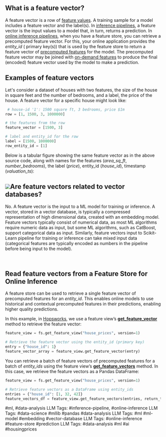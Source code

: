 **What is a feature vector?**
-----------------------------

A feature vector is a row of [feature values](http://www.hopsworks.ai/dictionary/feature-value). A training sample for a model includes a feature vector and the label(s). In [inference pipelines](https://www.hopsworks.ai/dictionary/inference-pipeline), a feature vector is the input values to a model that, in turn, returns a prediction. In [online inference pipelines](https://www.hopsworks.ai/dictionary/online-inference-pipeline), when you have a feature store, you can retrieve a precomputed feature vector. For this, your online application provides the *entity\_id* ( primary key(s)) that is used by the feature store to return a feature vector of [precomputed features](http://www.hopsworks.ai/dictionary/precomputed-features) for the model. The precomputed feature vector may be joined with [on-demand features](https://www.hopsworks.ai/dictionary/on-demand-features) to produce the final (encoded) feature vector used by the model to make a prediction.

**Examples of feature vectors**
-------------------------------

Let's consider a dataset of houses with two features, the size of the house in square feet and the number of bedrooms, and a label, the price of the house. A feature vector for a specific house might look like:


```python
 # house-id '1': 1500 square ft, 3 bedrooms, price $1m
row = [1, 1500, 3, 1000000]  

# the features from the row 
feature_vector = [1500, 3] 

# label and entity_id for the row
label = [1500, 1000000] 
row_entity_id = [1]

```
Below is a tabular figure showing the same feature vector as in the above source code, along with names for the features (*area\_sq\_ft*, *number\_bedrooms*), the label (*price*), entity\_id (*house\_id*), timestamp (*valuation\_ts*):

![](https://assets.website-files.com/618399cd49d125734c8dec95/64b26b1a104d31b97a5ae157_PGcyi72jptXs6sEDnkO6DeZGdW_KKRl5YPMlNtZfVqtQD8YHBEa2qcot7IMk_J43xP5z9beY18o85aVLNylSpj8z2tCQuINuHJLPuc4N8kJsHbYpgFQwtwfSLx3EdUjJ8TF3VqjoBEGg4iFDIICyNmI.png)‍**Are feature vectors related to vector databases?**
-----------------------------------------------------

No. A feature vector is the input to a ML model for training or inference. A vector, stored in a vector database, is typically a compressed representation of high dimensional data, created with an embedding model. Feature vectors typically consist of numerical data, as most ML algorithms require numeric data as input, but some ML algorithms, such as CatBoost, support categorical data as input. Similarly, feature vectors input to Scikit-Learn pipeline for training or inference can take mixed input data (categorical features are typically encoded as numbers in the pipeline before being input to the model).

‍

**Read feature vectors from a Feature Store for Online Inference**
------------------------------------------------------------------

A feature store can be used to retrieve a single feature vector of precomputed features for an *entity\_id*. This enables online models to use historical and contextual precomputed features in their predictions, enabling higher quality predictions.

In this example, in [Hopsworks](https://www.hopsworks.ai/the-python-centric-feature-store), we use a feature view’s [**get\_feature\_vector**](https://docs.hopsworks.ai/feature-store-api/latest/generated/api/feature_view_api/#get_feature_vector) method to retrieve the feature vector:


```python
feature_view = fs.get_feature_view("house_prices", version=1)

# Retrieve the feature vector using the entity_id (primary key)
entry = {"house_id": 1}
feature_vector_array = feature_view.get_feature_vector(entry)

```
You can retrieve a batch of feature vectors of precomputed features for a batch of *entity\_ids* using the feature view’s [**get\_feature\_vectors**](https://docs.hopsworks.ai/feature-store-api/latest/generated/api/feature_view_api/#get_feature_vectors) method. In this case, we retrieve the feature vectors as a Pandas DataFrame:


```python
feature_view = fs.get_feature_view("house_prices", version=1)

# Retrieve feature vectors as a DataFrame using entity_ids
entries = {"house_id": [1, 32, 42]}
feature_vectors_df = feature_view.get_feature_vectors(entries, return_type="pandas")

```

 #ml, #data-analysis
LLM Tags:   #inference-pipeline, #online-inference
LLM Tags:  #data-science #mllib #pandas #data-analysis
LLM Tags:  #ml #ml-model #embedding #vector-database
LLM Tags:  #online-inference #feature-store #prediction
LLM Tags:  #data-analysis #ml #ai #housingprices